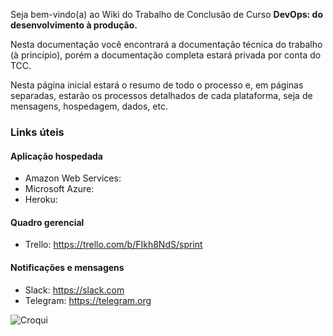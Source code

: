 Seja bem-vindo(a) ao Wiki do Trabalho de Conclusão de Curso **DevOps: do desenvolvimento à produção.**

Nesta documentação você encontrará a documentação técnica do trabalho (à princípio), porém a documentação completa estará privada por conta do TCC.

Nesta página inicial estará o resumo de todo o processo e, em páginas separadas, estarão os processos detalhados de cada plataforma, seja de mensagens, hospedagem, dados, etc.


### Links úteis
#### Aplicação hospedada
* Amazon Web Services:
* Microsoft Azure:
* Heroku: 
#### Quadro gerencial
* Trello: https://trello.com/b/FIkh8NdS/sprint
#### Notificações e mensagens
* Slack: https://slack.com
* Telegram: https://telegram.org

![Croqui](https://user-images.githubusercontent.com/37233271/58130938-b5ddeb80-7bf3-11e9-81d2-c425ceb01365.png)
